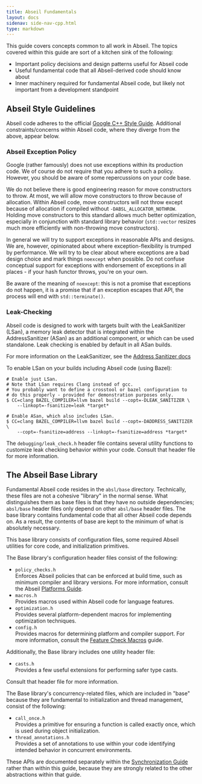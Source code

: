 ```yaml
---
title: Abseil Fundamentals
layout: docs
sidenav: side-nav-cpp.html
type: markdown
---
```


This guide covers concepts common to all work in Abseil. The topics covered
within this guide are sort of a kitchen sink of the following:

* Important policy decisions and design patterns useful for Abseil code
* Useful fundamental code that all Abseil-derived code should know about
* Inner machinery required for fundamental Abseil code, but likely not important
  from a development standpoint

## Abseil Style Guidelines

Abseil code adheres to the official
[Google C++ Style Guide](https://google.github.io/styleguide/cppguide.html).
Additional constraints/concerns within Abseil code, where they diverge from the
above, appear below.

### Abseil Exception Policy

Google (rather famously) does not use exceptions within its production code. We
of course do not require that you adhere to such a policy. However, you should
be aware of some repercussions on your code base.

We do not believe there is good engineering reason for move constructors to
throw. At most, we will allow move constructors to throw because of allocation.
Within Abseil code, move constructors will not throw except because of
allocation if compiled without `-DABSL_ALLOCATOR_NOTHROW`. Holding move
constructors to this standard allows much better optimization, especially in
conjunction with standard library behavior (`std::vector` resizes much more
efficiently with non-throwing move constructors).

In general we will try to support exceptions in reasonable APIs and designs.
We are, however, opinionated about where exception-flexibility is trumped by
performance. We will try to be clear about where exceptions are a bad design
choice and mark things `noexcept` when possible. Do not confuse conceptual
support for exceptions with endorsement of exceptions in all places - if your
hash functor throws, you're on your own.

Be aware of the meaning of `noexcept`: this is not a promise that exceptions
do not happen, it is a promise that if an exception escapes that API, the
process will end with `std::terminate()`.

### Leak-Checking

Abseil code is designed to work with targets built with the LeakSanitizer
(LSan), a memory leak detector that is integrated within the AddressSanitizer
(ASan) as an additional component, or which can be used standalone. Leak
checking is enabled by default in all ASan builds.

For more information on the LeakSanitizer, see the
[Address Sanitizer docs](https://github.com/google/sanitizers/wiki/AddressSanitizerLeakSanitizer)

To enable LSan on your builds including Abseil code (using Bazel):

```
# Enable just LSan.
# Note that LSan requires Clang instead of gcc.
# You probably want to define a crosstool or bazel configuration to
# do this properly - provided for demonstration purposes only.
$ CC=clang BAZEL_COMPILER=llvm bazel build --copt=-DLEAK_SANITIZER \
    --linkopt=-fsanitize=leak *target*

# Enable ASan, which also includes LSan.
$ CC=clang BAZEL_COMPILER=llvm bazel build --copt=-DADDRESS_SANITIZER \
    --copt=-fsanitize=address --linkopt=-fsanitize=address *target*
```

The `debugging/leak_check.h` header file contains several utility functions to
customize leak checking behavior within your code. Consult that header file for
more information.

## The Abseil Base Library

Fundamental Abseil code resides in the `absl/base` directory. Technically, these
files are not a cohesive "library" in the normal sense. What distinguishes them
as base files is that they have no outside dependencies; `absl/base` header
files only depend on other `absl/base` header files. The base library contains
fundamental code that all other Abseil code depends on. As a result, the
contents of base are kept to the minimum of what is absolutely necessary.

This base library consists of configuration files, some required Abseil
utilities for core code, and initialization primitives.

The Base library's configuration header files consist of the following:

* `policy_checks.h`<br />
  Enforces Abseil policies that can be enforced at build time,
  such as minimum compiler and library versions. For more information, consult
  the Abseil [Platforms Guide](/docs/cpp/platforms).
* `macros.h`<br />
  Provides macros used within Abseil code for language features.
* `optimization.h`<br />
  Provides several platform-dependent macros for implementing
  optimization techniques.
* `config.h`<br />
  Provides macros for determining platform and compiler support.
  For more information, consult the
  [Feature Check Macros](/docs/cpp/platforms/feature_checks) guide.

Additionally, the Base library includes one utility header file:

* `casts.h`<br />
  Provides a few useful extensions for performing safer type casts.

Consult that header file for more information.

The Base library's concurrency-related files, which are included in "base"
because they are fundamental to initialization and thread management, consist
of the following:

* `call_once.h`<br />
  Provides a primitive for ensuring a function is called exactly
  once, which is used during object initialization.
* `thread_annotations.h`<br />
  Provides a set of annotations to use within your code
  identifying intended behavior in concurrent environments.

These APIs are documented separately within the
[Synchronization Guide](synchronization) rather than within this guide,
because they are strongly related to the other abstractions within that guide.
